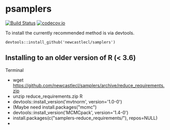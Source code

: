# psamplers #

[![Build Status](https://travis-ci.org/newcastlecl/psamplers.svg?branch=master)](https://travis-ci.org/newcastlecl/psamplers)
[![codecov.io](https://codecov.io/github/newcastlecl/psamplers/coverage.svg?branch=master)](https://codecov.io/github/newcastlecl/psamplers?branch=master)

To install the currently recommended method is via devtools.

`devtools::install_github('newcastlecl/samplers')`

## Installing to an older version of R (< 3.6)

Terminal
* wget https://github.com/newcastlecl/samplers/archive/reduce_requirements.zip
* unzip reduce_requirements.zip
R
* devtools::install_version('mvtnorm', version='1.0-0')
* (Maybe need install.packages("mcmc")
* devtools::install_version('MCMCpack', version='1.4-0')
* install.packages(c("samplers-reduce_requirements/"), repos=NULL)
* 
